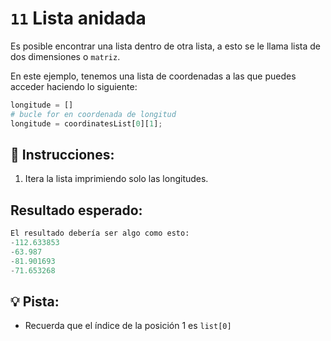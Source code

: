 
# `11` Lista anidada

Es posible encontrar una lista dentro de otra lista, a esto se le llama lista de dos dimensiones o `matriz`.

En este ejemplo, tenemos una lista de coordenadas a las que puedes acceder haciendo lo siguiente:

```py
longitude = []
# bucle for en coordenada de longitud
longitude = coordinatesList[0][1];
```

## 📝 Instrucciones:


1. Itera la lista imprimiendo solo las longitudes.

## Resultado esperado:

```py
El resultado debería ser algo como esto:
-112.633853
-63.987
-81.901693
-71.653268
```

## 💡 Pista:

+ Recuerda que el índice de la posición 1 es `list[0]`